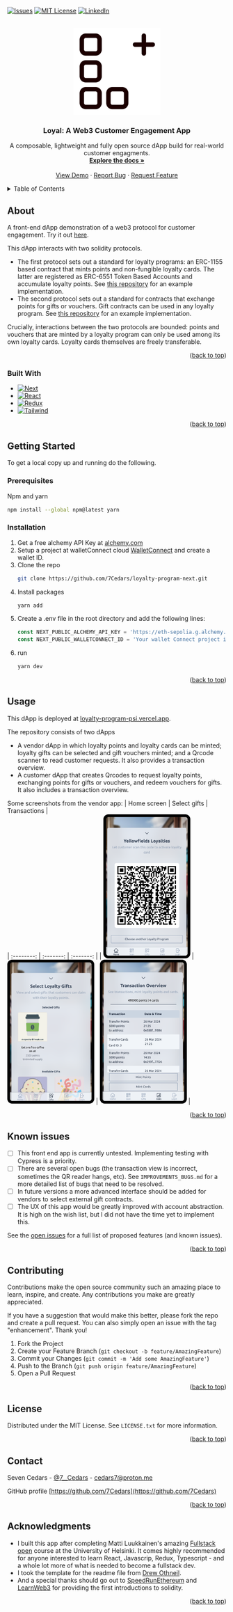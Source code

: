 <!--
*** NB: This template was taken from: https://github.com/othneildrew/Best-README-Template/blob/master/README.md?plain=1 
*** For shields, see: https://shields.io/
-->
<a name="readme-top"></a>

<!-- PROJECT SHIELDS -->
<!--
*** I'm using markdown "reference style" links for readability.
*** Reference links are enclosed in brackets [ ] instead of parentheses ( ).
*** See the bottom of this document for the declaration of the reference variables
*** for contributors-url, forks-url, etc. This is an optional, concise syntax you may use.
*** https://www.markdownguide.org/basic-syntax/#reference-style-links
-->


[![Issues][issues-shield]][issues-url]
[![MIT License][license-shield]][license-url]
[![LinkedIn][linkedin-shield]][linkedin-url]

<!-- PROJECT LOGO -->
<br />
<div align="center">
  <a href="https://github.com/7Cedars/loyalty-program-next"> 
    <img src="public/images/iconLoyaltyProgram.svg" alt="Logo" width="200" height="200">
  </a>

<h3 align="center">Loyal: A Web3 Customer Engagement App</h3>

  <p align="center">
    A composable, lightweight and fully open source dApp build for real-world customer engagments. 
    <br />
    <a href="https://github.com/7Cedars/loyalty-program-next"><strong>Explore the docs »</strong></a>
    <br />
    <br />
    <!--NB: TO DO --> 
    <a href="https://loyalty-program-psi.vercel.app">View Demo</a>
    ·
    <a href="https://github.com/7Cedars/loyalty-program-next/issues">Report Bug</a>
    ·
    <a href="https://github.com/7Cedars/loyalty-program-next/issues">Request Feature</a>
  </p>
</div>

<!-- TABLE OF CONTENTS -->
<details>
  <summary>Table of Contents</summary>
  <ol>
    <li>
      <a href="#about">About</a>
      <ul>
        <li><a href="#built-with">Built With</a></li>
      </ul>
    </li>
    <li>
      <a href="#getting-started">Getting Started</a>
      <ul>
        <li><a href="#prerequisites">Prerequisites</a></li>
        <li><a href="#installation">Installation</a></li>
      </ul>
    </li>
    <li><a href="#usage">Usage</a></li>
    <li><a href="#roadmap">Roadmap</a></li>
    <li><a href="#contributing">Contributing</a></li>
    <li><a href="#license">License</a></li>
    <li><a href="#contact">Contact</a></li>
    <li><a href="#acknowledgments">Acknowledgments</a></li>
  </ol>
</details>



<!-- ABOUT THE PROJECT -->
## About
A front-end dApp demonstration of a web3 protocol for customer engagement. Try it out [here](https://loyalty-program-psi.vercel.app/). 

This dApp interacts with two solidity protocols. 
- The first protocol sets out a standard for loyalty programs: an ERC-1155 based contract that mints points and non-fungible loyalty cards. The latter are registered as ERC-6551 Token Based Accounts and accumulate loyalty points. See [this repository](https://github.com/7Cedars/loyalty-program-contracts) for an example implementation. 
- The second protocol sets out a standard for contracts that exchange points for gifts or vouchers. Gift contracts can be used in any loyalty program. See [this repository](https://github.com/7Cedars/loyalty-gifts-contracts) for an example implementation.

Crucially, interactions between the two protocols are bounded: points and vouchers that are minted by a loyalty program can only be used among its own loyalty cards. Loyalty cards themselves are freely transferable.

<p align="right">(<a href="#readme-top">back to top</a>)</p>

### Built With
<!-- See for a list of badges: https://github.com/Envoy-VC/awesome-badges -->
* [![Next][Next.js]][Next-url]  
* [![React][React.js]][React-url] 
* [![Redux][Redux]][Redux-url]  
* [![Tailwind][Tailwind-css]][Tailwind-url]


<p align="right">(<a href="#readme-top">back to top</a>)</p>

<!-- GETTING STARTED -->
## Getting Started

To get a local copy up and running do the following.

### Prerequisites

  Npm and yarn
  ```sh
  npm install --global npm@latest yarn  
  ```

### Installation
<!-- NB: I have to check if I missed anyting £todo -->
1. Get a free alchemy API Key at [alchemy.com](https://docs.alchemy.com/docs/alchemy-quickstart-guide)
2. Setup a project at walletConnect cloud [WalletConnect](https://cloud.walletconnect.com/app) and create a wallet ID.  
3. Clone the repo
   ```sh
   git clone https://github.com/7Cedars/loyalty-program-next.git
   ```
4. Install packages
   ```sh
   yarn add
   ```
5. Create a .env file in the root directory and add the following lines: 
   ```js
   const NEXT_PUBLIC_ALCHEMY_API_KEY = 'https://eth-sepolia.g.alchemy.com/v2/...';
   const NEXT_PUBLIC_WALLETCONNECT_ID = 'Your wallet Connect project id';
   ```
6. run 
   ```sh
   yarn dev
   ```

<p align="right">(<a href="#readme-top">back to top</a>)</p>


<!-- USAGE EXAMPLES -->
## Usage
This dApp is deployed at [loyalty-program-psi.vercel.app](https://loyalty-program-psi.vercel.app/). 

The repository consists of two dApps 
- A vendor dApp in which loyalty points and loyalty cards can be minted; loyalty gifts can be selected and gift vouchers minted; and a Qrcode scanner to read customer requests. It also provides a transaction overview. 
- A customer dApp that creates Qrcodes to request loyalty points, exchanging points for gifts or vouchers, and redeem vouchers for gifts. It also includes a transaction overview.

Some screenshots from the vendor app:
| Home screen |  Select gifts | Transactions |  
| :--------: | :-------: | :-------: | 
| <img src="public/images/vendorHomeScreen.png" alt="vendor-home-view" width="200" />  | <img src="public/images/vendorSelectGifts.png" alt="vendor-select-gift-view" width="200" />  | <img src="public/images/vendorTransactionScreen.png" alt="vendor-transaction-view" width="200" />  |


<p align="right">(<a href="#readme-top">back to top</a>)</p>

<!-- ROADMAP -->
## Known issues

- [ ] This front end app is currently untested. Implementing testing with Cypress is a priority. 
- [ ] There are several open bugs (the transaction view is incorrect, sometimes the QR reader hangs, etc). See `IMPROVEMENTS_BUGS.md` for a more detailed list of bugs that need to be resolved.   
- [ ] In future versions a more advanced interface should be added for vendors to select external gift contracts.  
- [ ] The UX of this app would be greatly improved with account abstraction. It is high on the wish list, but I did not have the time yet to implement this.

See the [open issues](https://github.com/7Cedars/loyalty-program-next/issues) for a full list of proposed features (and known issues).

<p align="right">(<a href="#readme-top">back to top</a>)</p>

<!-- CONTRIBUTING -->
## Contributing

Contributions make the open source community such an amazing place to learn, inspire, and create. Any contributions you make are greatly appreciated.

If you have a suggestion that would make this better, please fork the repo and create a pull request. You can also simply open an issue with the tag "enhancement". Thank you! 

1. Fork the Project
2. Create your Feature Branch (`git checkout -b feature/AmazingFeature`)
3. Commit your Changes (`git commit -m 'Add some AmazingFeature'`)
4. Push to the Branch (`git push origin feature/AmazingFeature`)
5. Open a Pull Request

<p align="right">(<a href="#readme-top">back to top</a>)</p>


<!-- LICENSE -->
## License

Distributed under the MIT License. See `LICENSE.txt` for more information.

<p align="right">(<a href="#readme-top">back to top</a>)</p>

<!-- CONTACT -->
## Contact

Seven Cedars - [@7__Cedars](https://twitter.com/7__Cedars) - cedars7@proton.me

GitHub profile [https://github.com/7Cedars](https://github.com/7Cedars)

<p align="right">(<a href="#readme-top">back to top</a>)</p>



<!-- ACKNOWLEDGMENTS -->
## Acknowledgments

* I built this app after completing Matti Luukkainen's amazing [Fullstack open](https://fullstackopen.com/en/) course at the University of Helsinki. It comes highly recommended for anyone interested to learn React, Javascrip, Redux, Typescript - and a whole lot more of what is needed to become a fullstack dev. 
* I took the template for the readme file from [Drew Othneil](https://github.com/othneildrew/Best-README-Template/blob/master/README.md?plain=1). 
* And a special thanks should go out to [SpeedRunEthereum](https://speedrunethereum.com/) and [LearnWeb3](https://learnweb3.io/) for providing the first introductions to solidity. 

<p align="right">(<a href="#readme-top">back to top</a>)</p>



<!-- MARKDOWN LINKS & IMAGES -->
<!-- https://www.markdownguide.org/basic-syntax/#reference-style-links -->
<!-- [contributors-shield]: https://img.shields.io/github/contributors/7Cedars/loyalty-program-next.svg?style=for-the-badge
[contributors-url]: https://github.com/7Cedars/loyalty-program-next/graphs/contributors
[forks-shield]: https://img.shields.io/github/forks/7Cedars/loyalty-program-next.svg?style=for-the-badge
[forks-url]: https://github.com/7Cedars/loyalty-program-next/network/members
[stars-shield]: https://img.shields.io/github/stars/7Cedars/loyalty-program-next.svg?style=for-the-badge
[stars-url]: https://github.com/7Cedars/loyalty-program-next/stargazers -->
[issues-shield]: https://img.shields.io/github/issues/7Cedars/loyalty-program-next.svg?style=for-the-badge
[issues-url]: https://github.com/7Cedars/loyalty-program-next/issues/
[license-shield]: https://img.shields.io/github/license/7Cedars/loyalty-program-next.svg?style=for-the-badge
[license-url]: https://github.com/7Cedars/loyalty-program-next/LICENSE.txt
[linkedin-shield]: https://img.shields.io/badge/-LinkedIn-black.svg?style=for-the-badge&logo=linkedin&colorB=555
[linkedin-url]: https://linkedin.com/in/linkedin_username
[product-screenshot]: images/screenshot.png
<!-- See list of icons here: https://hendrasob.github.io/badges/ -->
[Next.js]: https://img.shields.io/badge/next.js-000000?style=for-the-badge&logo=nextdotjs&logoColor=white
[Next-url]: https://nextjs.org/
[React.js]: https://img.shields.io/badge/React-20232A?style=for-the-badge&logo=react&logoColor=61DAFB
[React-url]: https://reactjs.org/
[Tailwind-css]: https://img.shields.io/badge/Tailwind_CSS-38B2AC?style=for-the-badge&logo=tailwind-css&logoColor=white
[Tailwind-url]: https://tailwindcss.com/
[Vue.js]: https://img.shields.io/badge/Vue.js-35495E?style=for-the-badge&logo=vuedotjs&logoColor=4FC08D
[Redux]: https://img.shields.io/badge/Redux-593D88?style=for-the-badge&logo=redux&logoColor=white
[Redux-url]: https://redux.js.org/
[Vue-url]: https://vuejs.org/
[Angular.io]: https://img.shields.io/badge/Angular-DD0031?style=for-the-badge&logo=angular&logoColor=white
[Angular-url]: https://angular.io/
[Svelte.dev]: https://img.shields.io/badge/Svelte-4A4A55?style=for-the-badge&logo=svelte&logoColor=FF3E00
[Svelte-url]: https://svelte.dev/
[Laravel.com]: https://img.shields.io/badge/Laravel-FF2D20?style=for-the-badge&logo=laravel&logoColor=white
[Laravel-url]: https://laravel.com
[Bootstrap.com]: https://img.shields.io/badge/Bootstrap-563D7C?style=for-the-badge&logo=bootstrap&logoColor=white
[Bootstrap-url]: https://getbootstrap.com
[JQuery.com]: https://img.shields.io/badge/jQuery-0769AD?style=for-the-badge&logo=jquery&logoColor=white
[JQuery-url]: https://jquery.com 

